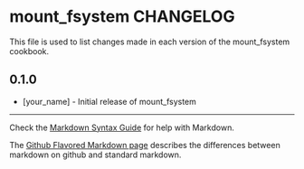 mount_fsystem CHANGELOG
=======================

This file is used to list changes made in each version of the mount_fsystem cookbook.

0.1.0
-----
- [your_name] - Initial release of mount_fsystem

- - -
Check the [Markdown Syntax Guide](http://daringfireball.net/projects/markdown/syntax) for help with Markdown.

The [Github Flavored Markdown page](http://github.github.com/github-flavored-markdown/) describes the differences between markdown on github and standard markdown.
